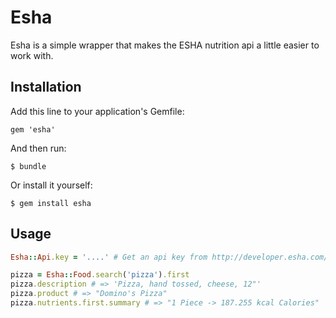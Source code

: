 # Esha

Esha is a simple wrapper that makes the ESHA nutrition api a little easier to work with.

## Installation

Add this line to your application's Gemfile:

    gem 'esha'

And then run:

    $ bundle

Or install it yourself:

    $ gem install esha

## Usage

```ruby
Esha::Api.key = '....' # Get an api key from http://developer.esha.com/

pizza = Esha::Food.search('pizza').first
pizza.description # => 'Pizza, hand tossed, cheese, 12"'
pizza.product # => "Domino's Pizza"
pizza.nutrients.first.summary # => "1 Piece -> 187.255 kcal Calories"
```

